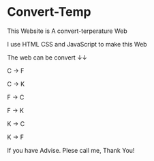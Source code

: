 # Convert-Temp

This Website is A convert-terperature Web

I use HTML CSS and JavaScript to make this Web

The web can be convert ↓↓

C -> F

C -> K

F -> C

F -> K

K -> C

K -> F

If you have Advise. Plese call me, Thank You!
